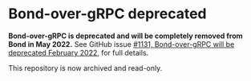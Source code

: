 # Bond-over-gRPC deprecated

**Bond-over-gRPC is deprecated and will be completely removed from Bond in
May 2022.** See GitHub issue [\#1131, Bond-over-gRPC will be deprecated
February 2022](https://github.com/microsoft/bond/issues/1131), for full
details.

This repository is now archived and read-only.
